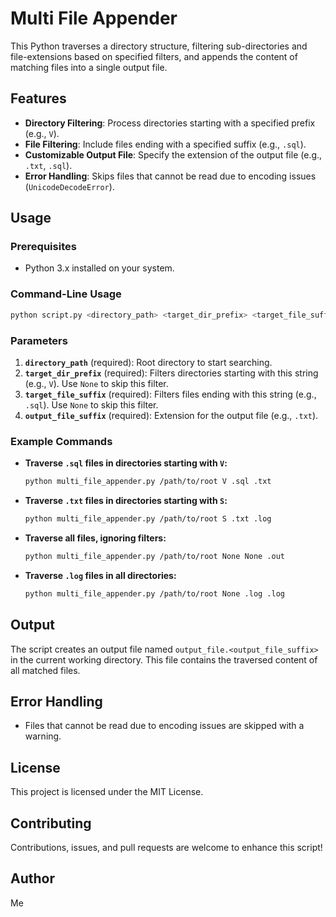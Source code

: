 # Multi File Appender

This Python traverses a directory structure, filtering sub-directories and file-extensions based on specified filters, and appends the content of matching files into a single output file.

## Features
- **Directory Filtering**: Process directories starting with a specified prefix (e.g., `V`).
- **File Filtering**: Include files ending with a specified suffix (e.g., `.sql`).
- **Customizable Output File**: Specify the extension of the output file (e.g., `.txt`, `.sql`).
- **Error Handling**: Skips files that cannot be read due to encoding issues (`UnicodeDecodeError`).

## Usage

### Prerequisites
- Python 3.x installed on your system.

### Command-Line Usage
```bash
python script.py <directory_path> <target_dir_prefix> <target_file_suffix> <output_file_suffix>
```

### Parameters
1. **`directory_path`** (required): Root directory to start searching.
2. **`target_dir_prefix`** (required): Filters directories starting with this string (e.g., `V`). Use `None` to skip this filter.
3. **`target_file_suffix`** (required): Filters files ending with this string (e.g., `.sql`). Use `None` to skip this filter.
4. **`output_file_suffix`** (required): Extension for the output file (e.g., `.txt`).

### Example Commands
- **Traverse `.sql` files in directories starting with `V`:**
  ```bash
  python multi_file_appender.py /path/to/root V .sql .txt
  ```

- **Traverse `.txt` files in directories starting with `S`:**
  ```bash
  python multi_file_appender.py /path/to/root S .txt .log
  ```

- **Traverse all files, ignoring filters:**
  ```bash
  python multi_file_appender.py /path/to/root None None .out
  ```

- **Traverse `.log` files in all directories:**
  ```bash
  python multi_file_appender.py /path/to/root None .log .log
  ```

## Output
The script creates an output file named `output_file.<output_file_suffix>` in the current working directory. This file contains the traversed content of all matched files.

## Error Handling
- Files that cannot be read due to encoding issues are skipped with a warning.

## License
This project is licensed under the MIT License.

## Contributing
Contributions, issues, and pull requests are welcome to enhance this script!

## Author
Me
